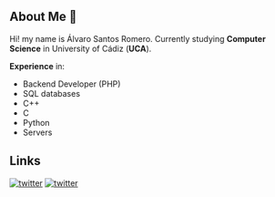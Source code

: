 ## About Me :page_with_curl:
Hi! my name is Álvaro Santos Romero.
Currently studying **Computer Science** in University of Cádiz (**UCA**).<br>

**Experience** in:
* Backend Developer (PHP)
* SQL databases
* C++
* C
* Python
* Servers

## Links
[![twitter](https://img.shields.io/badge/twitter-1DA1F2?style=for-the-badge&logo=twitter&logoColor=white)](https://twitter.com/EviLAsRz)
[![twitter](https://img.shields.io/badge/linkedin-0a66c2?style=for-the-badge&logo=linkedin&logoColor=white)](https://www.linkedin.com/in/alvaro-santos-romero-915212225/)
